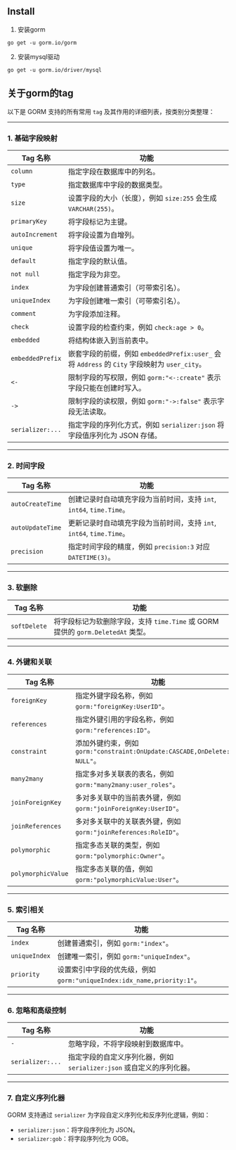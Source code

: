 ## Install

1. 安装gorm

```shell
go get -u gorm.io/gorm
```

2. 安装mysql驱动

```shell
go get -u gorm.io/driver/mysql
```

## 关于gorm的tag

以下是 GORM 支持的所有常用 `tag` 及其作用的详细列表，按类别分类整理：

------

### **1. 基础字段映射**

| Tag 名称         | 功能                                                         |
| ---------------- | ------------------------------------------------------------ |
| `column`         | 指定字段在数据库中的列名。                                   |
| `type`           | 指定数据库中字段的数据类型。                                 |
| `size`           | 设置字段的大小（长度），例如 `size:255` 会生成 `VARCHAR(255)`。 |
| `primaryKey`     | 将字段标记为主键。                                           |
| `autoIncrement`  | 将字段设置为自增列。                                         |
| `unique`         | 将字段值设置为唯一。                                         |
| `default`        | 指定字段的默认值。                                           |
| `not null`       | 指定字段为非空。                                             |
| `index`          | 为字段创建普通索引（可带索引名）。                           |
| `uniqueIndex`    | 为字段创建唯一索引（可带索引名）。                           |
| `comment`        | 为字段添加注释。                                             |
| `check`          | 设置字段的检查约束，例如 `check:age > 0`。                   |
| `embedded`       | 将结构体嵌入到当前表中。                                     |
| `embeddedPrefix` | 嵌套字段的前缀，例如 `embeddedPrefix:user_` 会将 `Address` 的 `City` 字段映射为 `user_city`。 |
| `<-`             | 限制字段的写权限，例如 `gorm:"<-:create"` 表示字段只能在创建时写入。 |
| `->`             | 限制字段的读权限，例如 `gorm:"->:false"` 表示字段无法读取。  |
| `serializer:...` | 指定字段的序列化方式，例如 `serializer:json` 将字段值序列化为 JSON 存储。 |

------

### **2. 时间字段**

| Tag 名称         | 功能                                                         |
| ---------------- | ------------------------------------------------------------ |
| `autoCreateTime` | 创建记录时自动填充字段为当前时间，支持 `int`, `int64`, `time.Time`。 |
| `autoUpdateTime` | 更新记录时自动填充字段为当前时间，支持 `int`, `int64`, `time.Time`。 |
| `precision`      | 指定时间字段的精度，例如 `precision:3` 对应 `DATETIME(3)`。  |

------

### **3. 软删除**

| Tag 名称     | 功能                                                         |
| ------------ | ------------------------------------------------------------ |
| `softDelete` | 将字段标记为软删除字段，支持 `time.Time` 或 GORM 提供的 `gorm.DeletedAt` 类型。 |

------

### **4. 外键和关联**

| Tag 名称           | 功能                                                         |
| ------------------ | ------------------------------------------------------------ |
| `foreignKey`       | 指定外键字段名称，例如 `gorm:"foreignKey:UserID"`。          |
| `references`       | 指定外键引用的字段名称，例如 `gorm:"references:ID"`。        |
| `constraint`       | 添加外键约束，例如 `gorm:"constraint:OnUpdate:CASCADE,OnDelete:SET NULL"`。 |
| `many2many`        | 指定多对多关联表的表名，例如 `gorm:"many2many:user_roles"`。 |
| `joinForeignKey`   | 多对多关联中的当前表外键，例如 `gorm:"joinForeignKey:UserID"`。 |
| `joinReferences`   | 多对多关联中的关联表外键，例如 `gorm:"joinReferences:RoleID"`。 |
| `polymorphic`      | 指定多态关联的类型，例如 `gorm:"polymorphic:Owner"`。        |
| `polymorphicValue` | 指定多态关联的值，例如 `gorm:"polymorphicValue:User"`。      |

------

### **5. 索引相关**

| Tag 名称      | 功能                                                         |
| ------------- | ------------------------------------------------------------ |
| `index`       | 创建普通索引，例如 `gorm:"index"`。                          |
| `uniqueIndex` | 创建唯一索引，例如 `gorm:"uniqueIndex"`。                    |
| `priority`    | 设置索引中字段的优先级，例如 `gorm:"uniqueIndex:idx_name,priority:1"`。 |

------

### **6. 忽略和高级控制**

| Tag 名称         | 功能                                                         |
| ---------------- | ------------------------------------------------------------ |
| `-`              | 忽略字段，不将字段映射到数据库中。                           |
| `serializer:...` | 指定字段的自定义序列化器，例如 `serializer:json` 或自定义的序列化器。 |

------

### **7. 自定义序列化器**

GORM 支持通过 `serializer` 为字段自定义序列化和反序列化逻辑，例如：

- `serializer:json`：将字段序列化为 JSON。
- `serializer:gob`：将字段序列化为 GOB。

